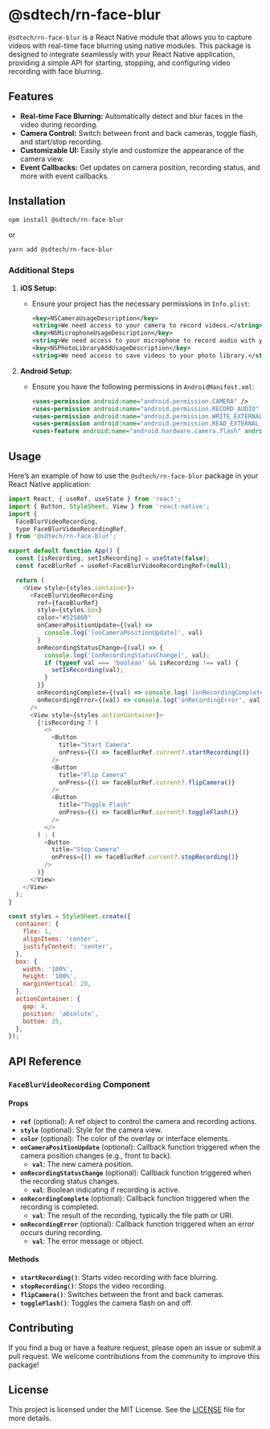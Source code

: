 
# @sdtech/rn-face-blur

`@sdtech/rn-face-blur` is a React Native module that allows you to capture videos with real-time face blurring using native modules. This package is designed to integrate seamlessly with your React Native application, providing a simple API for starting, stopping, and configuring video recording with face blurring.

## Features

- **Real-time Face Blurring:** Automatically detect and blur faces in the video during recording.
- **Camera Control:** Switch between front and back cameras, toggle flash, and start/stop recording.
- **Customizable UI:** Easily style and customize the appearance of the camera view.
- **Event Callbacks:** Get updates on camera position, recording status, and more with event callbacks.

## Installation

```sh
npm install @sdtech/rn-face-blur
```

or

```sh
yarn add @sdtech/rn-face-blur
```

### Additional Steps

1. **iOS Setup:**
   - Ensure your project has the necessary permissions in `Info.plist`:
     ```xml
     <key>NSCameraUsageDescription</key>
     <string>We need access to your camera to record videos.</string>
     <key>NSMicrophoneUsageDescription</key>
     <string>We need access to your microphone to record audio with your videos.</string>
     <key>NSPhotoLibraryAddUsageDescription</key>
     <string>We need access to save videos to your photo library.</string>
     ```

2. **Android Setup:**
   - Ensure you have the following permissions in `AndroidManifest.xml`:
     ```xml
     <uses-permission android:name="android.permission.CAMERA" />
     <uses-permission android:name="android.permission.RECORD_AUDIO" />
     <uses-permission android:name="android.permission.WRITE_EXTERNAL_STORAGE" />
     <uses-permission android:name="android.permission.READ_EXTERNAL_STORAGE" />
     <uses-feature android:name="android.hardware.camera.flash" android:required="false" />
     ```

## Usage

Here’s an example of how to use the `@sdtech/rn-face-blur` package in your React Native application:

```javascript
import React, { useRef, useState } from 'react';
import { Button, StyleSheet, View } from 'react-native';
import {
  FaceBlurVideoRecording,
  type FaceBlurVideoRecordingRef,
} from '@sdtech/rn-face-blur';

export default function App() {
  const [isRecording, setIsRecording] = useState(false);
  const faceBlurRef = useRef<FaceBlurVideoRecordingRef>(null);

  return (
    <View style={styles.container}>
      <FaceBlurVideoRecording
        ref={faceBlurRef}
        style={styles.box}
        color="#525860"
        onCameraPositionUpdate={(val) =>
          console.log('[onCameraPositionUpdate]', val)
        }
        onRecordingStatusChange={(val) => {
          console.log('[onRecordingStatusChange]', val);
          if (typeof val === 'boolean' && isRecording !== val) {
            setIsRecording(val);
          }
        }}
        onRecordingComplete={(val) => console.log('[onRecordingComplete]', val)}
        onRecordingError={(val) => console.log('onRecordingError', val)}
      />
      <View style={styles.actionContainer}>
        {!isRecording ? (
          <>
            <Button
              title="Start Camera"
              onPress={() => faceBlurRef.current?.startRecording()}
            />
            <Button
              title="Flip Camera"
              onPress={() => faceBlurRef.current?.flipCamera()}
            />
            <Button
              title="Toggle Flash"
              onPress={() => faceBlurRef.current?.toggleFlash()}
            />
          </>
        ) : (
          <Button
            title="Stop Camera"
            onPress={() => faceBlurRef.current?.stopRecording()}
          />
        )}
      </View>
    </View>
  );
}

const styles = StyleSheet.create({
  container: {
    flex: 1,
    alignItems: 'center',
    justifyContent: 'center',
  },
  box: {
    width: '100%',
    height: '100%',
    marginVertical: 20,
  },
  actionContainer: {
    gap: 4,
    position: 'absolute',
    bottom: 25,
  },
});
```

## API Reference

### `FaceBlurVideoRecording` Component

#### Props

- **`ref`** (optional): A ref object to control the camera and recording actions.
- **`style`** (optional): Style for the camera view.
- **`color`** (optional): The color of the overlay or interface elements.
- **`onCameraPositionUpdate`** (optional): Callback function triggered when the camera position changes (e.g., front to back).
  - **`val`**: The new camera position.
- **`onRecordingStatusChange`** (optional): Callback function triggered when the recording status changes.
  - **`val`**: Boolean indicating if recording is active.
- **`onRecordingComplete`** (optional): Callback function triggered when the recording is completed.
  - **`val`**: The result of the recording, typically the file path or URI.
- **`onRecordingError`** (optional): Callback function triggered when an error occurs during recording.
  - **`val`**: The error message or object.

#### Methods

- **`startRecording()`**: Starts video recording with face blurring.
- **`stopRecording()`**: Stops the video recording.
- **`flipCamera()`**: Switches between the front and back cameras.
- **`toggleFlash()`**: Toggles the camera flash on and off.

## Contributing

If you find a bug or have a feature request, please open an issue or submit a pull request. We welcome contributions from the community to improve this package!

## License

This project is licensed under the MIT License. See the [LICENSE](./LICENSE) file for more details.
